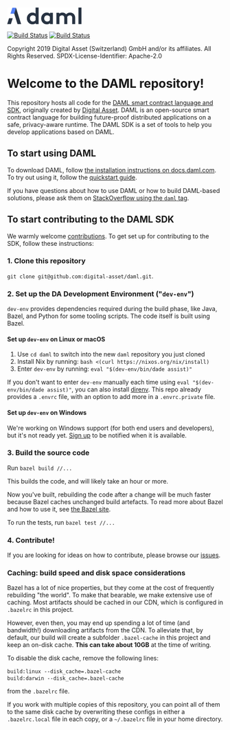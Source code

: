 [![DAML logo](daml-logo.png)](https://www.daml.com)


[![Build Status](https://dev.azure.com/digitalasset/daml/_apis/build/status/digital-asset.daml?branchName=master&jobName=Linux&label=linux)](https://dev.azure.com/digitalasset/daml/_build/latest?definitionId=4&branchName=master) [![Build Status](https://dev.azure.com/digitalasset/daml/_apis/build/status/digital-asset.daml?branchName=master&jobName=macOS&label=macOS)](https://dev.azure.com/digitalasset/daml/_build/latest?definitionId=4&branchName=master)

Copyright 2019 Digital Asset (Switzerland) GmbH and/or its affiliates. All Rights Reserved.
SPDX-License-Identifier: Apache-2.0

# Welcome to the DAML repository!

This repository hosts all code for the [DAML smart contract language and SDK](https://daml.com/), originally created by
[Digital Asset](https://www.digitalasset.com). DAML is an open-source smart contract language for building future-proof distributed applications on a safe, privacy-aware runtime. The DAML SDK is a set of tools to help you develop applications based on DAML.

## To start using DAML

To download DAML, follow [the installation instructions on docs.daml.com](https://docs.daml.com/getting-started/installation.html).
To try out using it, follow the [quickstart guide](https://docs.daml.com/getting-started/quickstart.html).

If you have questions about how to use DAML or how to build DAML-based solutions, please ask
them on [StackOverflow using the `daml` tag](https://stackoverflow.com/tags/daml).

## To start contributing to the DAML SDK

We warmly welcome [contributions](./CONTRIBUTING.md). To get set up for contributing to the SDK, follow these instructions:

### 1. Clone this repository

`git clone git@github.com:digital-asset/daml.git`.

### 2. Set up the DA Development Environment ("`dev-env`")

`dev-env` provides dependencies required during the build phase, like Java, Bazel, and Python
for some tooling scripts. The code itself is built using Bazel.

#### Set up `dev-env` on Linux or macOS

1. Use `cd daml` to switch into the new `daml` repository you just cloned
2. Install Nix by running: `bash <(curl https://nixos.org/nix/install)`
3. Enter `dev-env` by running: `eval "$(dev-env/bin/dade assist)"`

If you don't want to enter `dev-env` manually each time using `eval "$(dev-env/bin/dade assist)"`,
you can also install [direnv](https://direnv.net). This repo already provides a `.envrc`
file, with an option to add more in a `.envrc.private` file.

#### Set up `dev-env` on Windows

We're working on Windows support (for both end users and developers), but it's not ready yet.
[Sign up](https://hub.daml.com/sdk/windows) to be notified when it is available.

### 3. Build the source code

Run `bazel build //...`

This builds the code, and will likely take an hour or more.

Now you've built, rebuilding the code after a change will be much faster because Bazel caches
unchanged build artefacts. To read more about Bazel and how to use it, see [the Bazel site](https://bazel.build).

To run the tests, run `bazel test //...`

### 4. Contribute!

If you are looking for ideas on how to contribute, please browse our
[issues](https://github.com/digital-asset/daml/issues).

### Caching: build speed and disk space considerations

Bazel has a lot of nice properties, but they come at the cost of frequently rebuilding "the world".
To make that bearable, we make extensive use of caching. Most artifacts should be cached in our CDN,
which is configured in `.bazelrc` in this project.

However, even then, you may end up spending a lot of time (and bandwidth!) downloading artifacts from
the CDN. To alleviate that, by default, our build will create a subfolder `.bazel-cache` in this
project and keep an on-disk cache. **This can take about 10GB** at the time of writing.

To disable the disk cache, remove the following lines:

```
build:linux --disk_cache=.bazel-cache
build:darwin --disk_cache=.bazel-cache
```

from the `.bazelrc` file.

If you work with multiple copies of this repository, you can point all of them to the same disk cache
by overwriting these configs in either a `.bazelrc.local` file in each copy, or a `~/.bazelrc` file
in your home directory.
